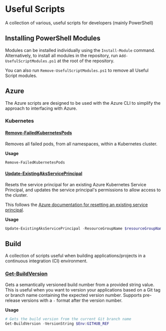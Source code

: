 # Useful Scripts

A collection of various, useful scripts for developers (mainly PowerShell)

## Installing PowerShell Modules

Modules can be installed individually using the `Install-Module` command. Alternatively, to install all modules in the repository, run `Add-UsefulScriptModules.ps1` at the root of the repository.

You can also run `Remove-UsefulScriptModules.ps1` to remove all Useful Script modules.

## Azure

The Azure scripts are designed to be used with the Azure CLI to simplify the approach to interfacing with Azure.

### Kubernetes

#### [Remove-FailedKubernetesPods](/azure/kubernetes/Remove-FailedKubernetesPods.psm1)

Removes all failed pods, from all namespaces, within a Kubernetes cluster.

**Usage**

```powershell
Remove-FailedKubernetesPods
```

#### [Update-ExistingAksServicePrincipal](/azure/kubernetes/Update-ExistingAksServicePrincipal.psm1)

Resets the service principal for an existing Azure Kubernetes Service Principal, and updates the service principal's permissions to allow access to the cluster.

This follows the [Azure documentation for resetting an existing service principal](https://docs.microsoft.com/en-us/azure/aks/update-credentials#reset-the-existing-service-principal-credential).

**Usage**

```powershell
Update-ExistingAksServicePrincipal -ResourceGroupName $resourceGroupName -ClusterName $clusterName
```

## Build

A collection of scripts useful when building applications/projects in a continuous integration (CI) environment.

### [Get-BuildVersion](/build/Get-BuildVersion.psm1)

Gets a semantically versioned build number from a provided string value. This is useful when you want to version your applications based on a Git tag or branch name containing the expected version number. Supports pre-release versions with a `-` format after the version number.

**Usage**

```powershell
# Gets the build version from the current Git branch name
Get-BuildVersion -VersionString $Env:GITHUB_REF
```
